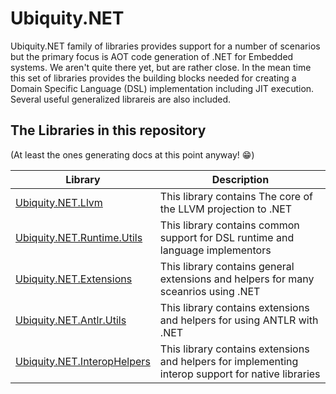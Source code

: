 # Ubiquity.NET
Ubiquity.NET family of libraries provides support for a number of scenarios but the primary focus is
AOT code generation of .NET for Embedded systems. We aren't quite there yet, but are rather close. In
the mean time this set of libraries provides the building blocks needed for creating a Domain Specific
Language (DSL) implementation including JIT execution. Several useful generalized librareis are also
included.

## The Libraries in this repository
(At least the ones generating docs at this point anyway! :grin:)

| Library | Description |
|---------|-------------|
| [Ubiquity.NET.Llvm](llvm/index.md) | This library contains The core of the LLVM projection to .NET |
| [Ubiquity.NET.Runtime.Utils](runtime-utils/index.md) | This library contains common support for DSL runtime and language implementors |
| [Ubiquity.NET.Extensions](extensions/index.md) | This library contains general extensions and helpers for many sceanrios using .NET |
| [Ubiquity.NET.Antlr.Utils](antlr-utils/index.md) | This library contains extensions and helpers for using ANTLR with .NET |
| [Ubiquity.NET.InteropHelpers](interop-helpers/index.md) | This library contains extensions and helpers for implementing interop support for native libraries |
